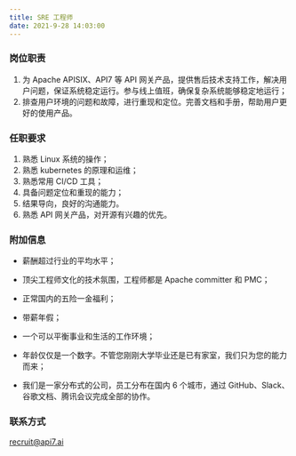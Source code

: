 ```yaml
---
title: SRE 工程师
date: 2021-9-28 14:03:00
---
```


### 岗位职责

1. 为 Apache APISIX、API7 等 API 网关产品，提供售后技术支持工作，解决用户问题，保证系统稳定运行。参与线上值班，确保复杂系统能够稳定地运行；
2. 排查用户环境的问题和故障，进行重现和定位。完善文档和手册，帮助用户更好的使用产品。

### 任职要求

1. 熟悉 Linux 系统的操作；
2. 熟悉 kubernetes 的原理和运维；
3. 熟悉常用 CI/CD 工具；
4. 具备问题定位和重现的能力；
5. 结果导向，良好的沟通能力。
6. 熟悉 API 网关产品，对开源有兴趣的优先。

### 附加信息

- 薪酬超过行业的平均水平；

- 顶尖工程师文化的技术氛围，工程师都是 Apache committer 和 PMC；

- 正常国内的五险一金福利；

- 带薪年假；

- 一个可以平衡事业和生活的工作环境；

- 年龄仅仅是一个数字。不管您刚刚大学毕业还是已有家室，我们只为您的能力而来；

- 我们是一家分布式的公司，员工分布在国内 6 个城市，通过 GitHub、Slack、谷歌文档、腾讯会议完成全部的协作。

### 联系方式

[recruit@api7.ai](mailto:recruit@api7.ai)
